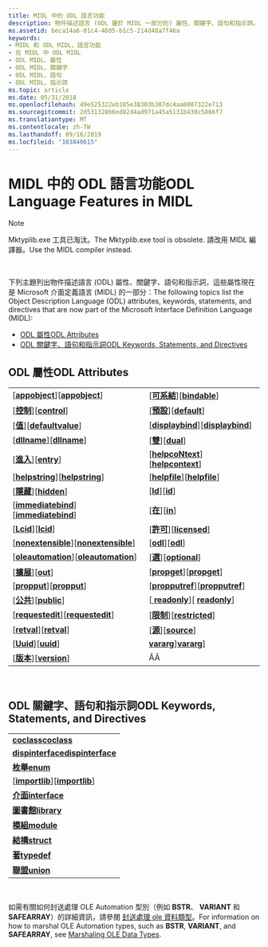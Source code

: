 ```yaml
---
title: MIDL 中的 ODL 語言功能
description: 物件描述語言 (ODL 屬於 MIDL 一部分的) 屬性、關鍵字、語句和指示詞。
ms.assetid: beca14a6-01c4-4605-b1c5-214d48a7f46a
keywords:
- MIDL 和 ODL MIDL，語言功能
- 在 MIDL 中 ODL MIDL
- ODL MIDL，屬性
- ODL MIDL，關鍵字
- ODL MIDL，語句
- ODL MIDL，指示詞
ms.topic: article
ms.date: 05/31/2018
ms.openlocfilehash: 49e525322eb185e38303b387dc4aa0007322e713
ms.sourcegitcommit: 2d531328b6ed82d4ad971a45a5131b430c5866f7
ms.translationtype: MT
ms.contentlocale: zh-TW
ms.lasthandoff: 09/16/2019
ms.locfileid: "103840615"
---
```

# <a name="odl-language-features-in-midl"></a><span data-ttu-id="0b293-109">MIDL 中的 ODL 語言功能</span><span class="sxs-lookup"><span data-stu-id="0b293-109">ODL Language Features in MIDL</span></span>

> [!Note]  
> <span data-ttu-id="0b293-110">Mktyplib.exe 工具已淘汰。</span><span class="sxs-lookup"><span data-stu-id="0b293-110">The Mktyplib.exe tool is obsolete.</span></span> <span data-ttu-id="0b293-111">請改用 MIDL 編譯器。</span><span class="sxs-lookup"><span data-stu-id="0b293-111">Use the MIDL compiler instead.</span></span>

 

<span data-ttu-id="0b293-112">下列主題列出物件描述語言 (ODL) 屬性、關鍵字、語句和指示詞，這些屬性現在是 Microsoft 介面定義語言 (MIDL) 的一部分：</span><span class="sxs-lookup"><span data-stu-id="0b293-112">The following topics list the Object Description Language (ODL) attributes, keywords, statements, and directives that are now part of the Microsoft Interface Definition Language (MIDL):</span></span>

-   [<span data-ttu-id="0b293-113">ODL 屬性</span><span class="sxs-lookup"><span data-stu-id="0b293-113">ODL Attributes</span></span>](#odl-attributes)
-   [<span data-ttu-id="0b293-114">ODL 關鍵字、語句和指示詞</span><span class="sxs-lookup"><span data-stu-id="0b293-114">ODL Keywords, Statements, and Directives</span></span>](#odl-keywords-statements-and-directives)

## <a name="odl-attributes"></a><span data-ttu-id="0b293-115">ODL 屬性</span><span class="sxs-lookup"><span data-stu-id="0b293-115">ODL Attributes</span></span>



|                                            |                                        |
|--------------------------------------------|----------------------------------------|
| <span data-ttu-id="0b293-116">\[[**appobject**](appobject.md)\]</span><span class="sxs-lookup"><span data-stu-id="0b293-116">\[[**appobject**](appobject.md)\]</span></span>         | <span data-ttu-id="0b293-117">\[[**可系結**](bindable.md)\]</span><span class="sxs-lookup"><span data-stu-id="0b293-117">\[[**bindable**](bindable.md)\]</span></span>       |
| <span data-ttu-id="0b293-118">\[[**控制**](control.md)\]</span><span class="sxs-lookup"><span data-stu-id="0b293-118">\[[**control**](control.md)\]</span></span>             | <span data-ttu-id="0b293-119">\[[**預設**](default.md)\]</span><span class="sxs-lookup"><span data-stu-id="0b293-119">\[[**default**](default.md)\]</span></span>         |
| <span data-ttu-id="0b293-120">\[[**值**](defaultvalue.md)\]</span><span class="sxs-lookup"><span data-stu-id="0b293-120">\[[**defaultvalue**](defaultvalue.md)\]</span></span>   | <span data-ttu-id="0b293-121">\[[**displaybind**](displaybind.md)\]</span><span class="sxs-lookup"><span data-stu-id="0b293-121">\[[**displaybind**](displaybind.md)\]</span></span> |
| <span data-ttu-id="0b293-122">\[[**dllname**](dllname-str-.md)\]</span><span class="sxs-lookup"><span data-stu-id="0b293-122">\[[**dllname**](dllname-str-.md)\]</span></span>        | <span data-ttu-id="0b293-123">\[[**雙**](dual.md)\]</span><span class="sxs-lookup"><span data-stu-id="0b293-123">\[[**dual**](dual.md)\]</span></span>               |
| <span data-ttu-id="0b293-124">\[[**進入**](entry.md)\]</span><span class="sxs-lookup"><span data-stu-id="0b293-124">\[[**entry**](entry.md)\]</span></span>                 | <span data-ttu-id="0b293-125">\[[**helpcoNtext**](helpcontext.md)\]</span><span class="sxs-lookup"><span data-stu-id="0b293-125">\[[**helpcontext**](helpcontext.md)\]</span></span> |
| <span data-ttu-id="0b293-126">\[[**helpstring**](helpstring.md)\]</span><span class="sxs-lookup"><span data-stu-id="0b293-126">\[[**helpstring**](helpstring.md)\]</span></span>       | <span data-ttu-id="0b293-127">\[[**helpfile**](helpfile.md)\]</span><span class="sxs-lookup"><span data-stu-id="0b293-127">\[[**helpfile**](helpfile.md)\]</span></span>       |
| <span data-ttu-id="0b293-128">\[[**隱藏**](hidden.md)\]</span><span class="sxs-lookup"><span data-stu-id="0b293-128">\[[**hidden**](hidden.md)\]</span></span>               | <span data-ttu-id="0b293-129">\[[**Id**](id.md)\]</span><span class="sxs-lookup"><span data-stu-id="0b293-129">\[[**id**](id.md)\]</span></span>                   |
| <span data-ttu-id="0b293-130">\[[**immediatebind**](immediatebind.md)\]</span><span class="sxs-lookup"><span data-stu-id="0b293-130">\[[**immediatebind**](immediatebind.md)\]</span></span> | <span data-ttu-id="0b293-131">\[[**在**](in.md)\]</span><span class="sxs-lookup"><span data-stu-id="0b293-131">\[[**in**](in.md)\]</span></span>                   |
| <span data-ttu-id="0b293-132">\[[**Lcid**](lcid.md)\]</span><span class="sxs-lookup"><span data-stu-id="0b293-132">\[[**lcid**](lcid.md)\]</span></span>                   | <span data-ttu-id="0b293-133">\[[**許可**](licensed.md)\]</span><span class="sxs-lookup"><span data-stu-id="0b293-133">\[[**licensed**](licensed.md)\]</span></span>       |
| <span data-ttu-id="0b293-134">\[[**nonextensible**](nonextensible.md)\]</span><span class="sxs-lookup"><span data-stu-id="0b293-134">\[[**nonextensible**](nonextensible.md)\]</span></span> | <span data-ttu-id="0b293-135">\[[**odl**](odl.md)\]</span><span class="sxs-lookup"><span data-stu-id="0b293-135">\[[**odl**](odl.md)\]</span></span>                 |
| <span data-ttu-id="0b293-136">\[[**oleautomation**](oleautomation.md)\]</span><span class="sxs-lookup"><span data-stu-id="0b293-136">\[[**oleautomation**](oleautomation.md)\]</span></span> | <span data-ttu-id="0b293-137">\[[**選**](optional.md)\]</span><span class="sxs-lookup"><span data-stu-id="0b293-137">\[[**optional**](optional.md)\]</span></span>       |
| <span data-ttu-id="0b293-138">\[[**擴展**](out-idl.md)\]</span><span class="sxs-lookup"><span data-stu-id="0b293-138">\[[**out**](out-idl.md)\]</span></span>                 | <span data-ttu-id="0b293-139">\[[**propget**](propget.md)\]</span><span class="sxs-lookup"><span data-stu-id="0b293-139">\[[**propget**](propget.md)\]</span></span>         |
| <span data-ttu-id="0b293-140">\[[**propput**](propput.md)\]</span><span class="sxs-lookup"><span data-stu-id="0b293-140">\[[**propput**](propput.md)\]</span></span>             | <span data-ttu-id="0b293-141">\[[**propputref**](propputref.md)\]</span><span class="sxs-lookup"><span data-stu-id="0b293-141">\[[**propputref**](propputref.md)\]</span></span>   |
| <span data-ttu-id="0b293-142">\[[**公共**](public.md)\]</span><span class="sxs-lookup"><span data-stu-id="0b293-142">\[[**public**](public.md)\]</span></span>               | <span data-ttu-id="0b293-143">\[[ **readonly**](readonly.md)\]</span><span class="sxs-lookup"><span data-stu-id="0b293-143">\[ [**readonly**](readonly.md)\]</span></span>      |
| <span data-ttu-id="0b293-144">\[[**requestedit**](requestedit.md)\]</span><span class="sxs-lookup"><span data-stu-id="0b293-144">\[[**requestedit**](requestedit.md)\]</span></span>     | <span data-ttu-id="0b293-145">\[[**限制**](restricted.md)\]</span><span class="sxs-lookup"><span data-stu-id="0b293-145">\[[**restricted**](restricted.md)\]</span></span>   |
| <span data-ttu-id="0b293-146">\[[**retval**](retval.md)\]</span><span class="sxs-lookup"><span data-stu-id="0b293-146">\[[**retval**](retval.md)\]</span></span>               | <span data-ttu-id="0b293-147">\[[**源**](source.md)\]</span><span class="sxs-lookup"><span data-stu-id="0b293-147">\[[**source**](source.md)\]</span></span>           |
| <span data-ttu-id="0b293-148">\[[**Uuid**](uuid.md)\]</span><span class="sxs-lookup"><span data-stu-id="0b293-148">\[[**uuid**](uuid.md)\]</span></span>                   | <span data-ttu-id="0b293-149">[**vararg**](vararg.md)\]</span><span class="sxs-lookup"><span data-stu-id="0b293-149">[**vararg**](vararg.md)\]</span></span>             |
| <span data-ttu-id="0b293-150">\[[**版本**](version.md)\]</span><span class="sxs-lookup"><span data-stu-id="0b293-150">\[[**version**](version.md)\]</span></span>             | <span data-ttu-id="0b293-151">Â</span><span class="sxs-lookup"><span data-stu-id="0b293-151">Â</span></span>                                      |



 

## <a name="odl-keywords-statements-and-directives"></a><span data-ttu-id="0b293-152">ODL 關鍵字、語句和指示詞</span><span class="sxs-lookup"><span data-stu-id="0b293-152">ODL Keywords, Statements, and Directives</span></span>



|                                        |
|----------------------------------------|
| [<span data-ttu-id="0b293-153">**coclass**</span><span class="sxs-lookup"><span data-stu-id="0b293-153">**coclass**</span></span>](coclass.md)             |
| [<span data-ttu-id="0b293-154">**dispinterface**</span><span class="sxs-lookup"><span data-stu-id="0b293-154">**dispinterface**</span></span>](dispinterface.md) |
| [<span data-ttu-id="0b293-155">**枚舉**</span><span class="sxs-lookup"><span data-stu-id="0b293-155">**enum**</span></span>](enum.md)                   |
| <span data-ttu-id="0b293-156">\[[**importlib**](importlib.md)\]</span><span class="sxs-lookup"><span data-stu-id="0b293-156">\[[**importlib**](importlib.md)\]</span></span>     |
| [<span data-ttu-id="0b293-157">**介面**</span><span class="sxs-lookup"><span data-stu-id="0b293-157">**interface**</span></span>](interface.md)         |
| [<span data-ttu-id="0b293-158">**圖書館**</span><span class="sxs-lookup"><span data-stu-id="0b293-158">**library**</span></span>](library.md)             |
| [<span data-ttu-id="0b293-159">**模組**</span><span class="sxs-lookup"><span data-stu-id="0b293-159">**module**</span></span>](module.md)               |
| [<span data-ttu-id="0b293-160">**結構**</span><span class="sxs-lookup"><span data-stu-id="0b293-160">**struct**</span></span>](struct.md)               |
| [<span data-ttu-id="0b293-161">**著**</span><span class="sxs-lookup"><span data-stu-id="0b293-161">**typedef**</span></span>](typedef.md)             |
| [<span data-ttu-id="0b293-162">**聯盟**</span><span class="sxs-lookup"><span data-stu-id="0b293-162">**union**</span></span>](union.md)                 |



 

<span data-ttu-id="0b293-163">如需有關如何封送處理 OLE Automation 型別（例如 **BSTR**、 **VARIANT** 和 **SAFEARRAY**）的詳細資訊，請參閱 [封送處理 ole 資料類型](marshaling-ole-data-types.md)。</span><span class="sxs-lookup"><span data-stu-id="0b293-163">For information on how to marshal OLE Automation types, such as **BSTR**, **VARIANT**, and **SAFEARRAY**, see [Marshaling OLE Data Types](marshaling-ole-data-types.md).</span></span>

 

 




